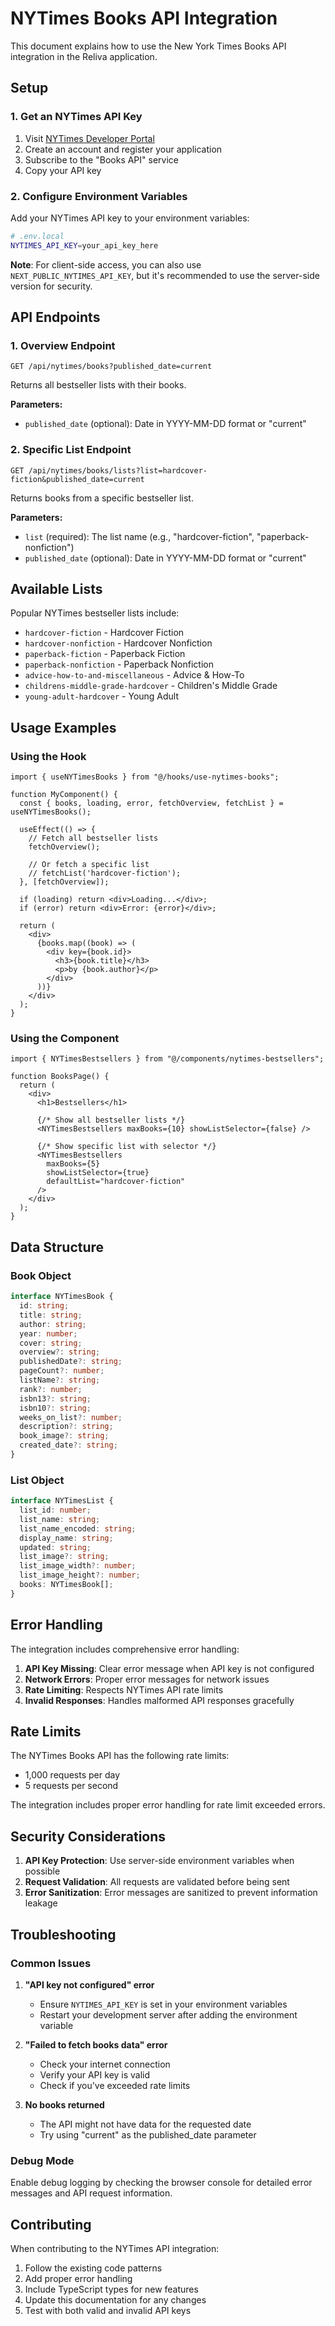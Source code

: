 # NYTimes Books API Integration

This document explains how to use the New York Times Books API integration in the Reliva application.

## Setup

### 1. Get an NYTimes API Key

1. Visit [NYTimes Developer Portal](https://developer.nytimes.com/)
2. Create an account and register your application
3. Subscribe to the "Books API" service
4. Copy your API key

### 2. Configure Environment Variables

Add your NYTimes API key to your environment variables:

```bash
# .env.local
NYTIMES_API_KEY=your_api_key_here
```

**Note**: For client-side access, you can also use `NEXT_PUBLIC_NYTIMES_API_KEY`, but it's recommended to use the server-side version for security.

## API Endpoints

### 1. Overview Endpoint

```
GET /api/nytimes/books?published_date=current
```

Returns all bestseller lists with their books.

**Parameters:**

- `published_date` (optional): Date in YYYY-MM-DD format or "current"

### 2. Specific List Endpoint

```
GET /api/nytimes/books/lists?list=hardcover-fiction&published_date=current
```

Returns books from a specific bestseller list.

**Parameters:**

- `list` (required): The list name (e.g., "hardcover-fiction", "paperback-nonfiction")
- `published_date` (optional): Date in YYYY-MM-DD format or "current"

## Available Lists

Popular NYTimes bestseller lists include:

- `hardcover-fiction` - Hardcover Fiction
- `hardcover-nonfiction` - Hardcover Nonfiction
- `paperback-fiction` - Paperback Fiction
- `paperback-nonfiction` - Paperback Nonfiction
- `advice-how-to-and-miscellaneous` - Advice & How-To
- `childrens-middle-grade-hardcover` - Children's Middle Grade
- `young-adult-hardcover` - Young Adult

## Usage Examples

### Using the Hook

```tsx
import { useNYTimesBooks } from "@/hooks/use-nytimes-books";

function MyComponent() {
  const { books, loading, error, fetchOverview, fetchList } = useNYTimesBooks();

  useEffect(() => {
    // Fetch all bestseller lists
    fetchOverview();

    // Or fetch a specific list
    // fetchList('hardcover-fiction');
  }, [fetchOverview]);

  if (loading) return <div>Loading...</div>;
  if (error) return <div>Error: {error}</div>;

  return (
    <div>
      {books.map((book) => (
        <div key={book.id}>
          <h3>{book.title}</h3>
          <p>by {book.author}</p>
        </div>
      ))}
    </div>
  );
}
```

### Using the Component

```tsx
import { NYTimesBestsellers } from "@/components/nytimes-bestsellers";

function BooksPage() {
  return (
    <div>
      <h1>Bestsellers</h1>

      {/* Show all bestseller lists */}
      <NYTimesBestsellers maxBooks={10} showListSelector={false} />

      {/* Show specific list with selector */}
      <NYTimesBestsellers
        maxBooks={5}
        showListSelector={true}
        defaultList="hardcover-fiction"
      />
    </div>
  );
}
```

## Data Structure

### Book Object

```typescript
interface NYTimesBook {
  id: string;
  title: string;
  author: string;
  year: number;
  cover: string;
  overview?: string;
  publishedDate?: string;
  pageCount?: number;
  listName?: string;
  rank?: number;
  isbn13?: string;
  isbn10?: string;
  weeks_on_list?: number;
  description?: string;
  book_image?: string;
  created_date?: string;
}
```

### List Object

```typescript
interface NYTimesList {
  list_id: number;
  list_name: string;
  list_name_encoded: string;
  display_name: string;
  updated: string;
  list_image?: string;
  list_image_width?: number;
  list_image_height?: number;
  books: NYTimesBook[];
}
```

## Error Handling

The integration includes comprehensive error handling:

1. **API Key Missing**: Clear error message when API key is not configured
2. **Network Errors**: Proper error messages for network issues
3. **Rate Limiting**: Respects NYTimes API rate limits
4. **Invalid Responses**: Handles malformed API responses gracefully

## Rate Limits

The NYTimes Books API has the following rate limits:

- 1,000 requests per day
- 5 requests per second

The integration includes proper error handling for rate limit exceeded errors.

## Security Considerations

1. **API Key Protection**: Use server-side environment variables when possible
2. **Request Validation**: All requests are validated before being sent
3. **Error Sanitization**: Error messages are sanitized to prevent information leakage

## Troubleshooting

### Common Issues

1. **"API key not configured" error**

   - Ensure `NYTIMES_API_KEY` is set in your environment variables
   - Restart your development server after adding the environment variable

2. **"Failed to fetch books data" error**

   - Check your internet connection
   - Verify your API key is valid
   - Check if you've exceeded rate limits

3. **No books returned**
   - The API might not have data for the requested date
   - Try using "current" as the published_date parameter

### Debug Mode

Enable debug logging by checking the browser console for detailed error messages and API request information.

## Contributing

When contributing to the NYTimes API integration:

1. Follow the existing code patterns
2. Add proper error handling
3. Include TypeScript types for new features
4. Update this documentation for any changes
5. Test with both valid and invalid API keys

